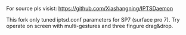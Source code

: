 For source pls visist: https://github.com/Xiashangning/IPTSDaemon

This fork only tuned iptsd.conf parameters for SP7 (surface pro 7). Try operate on screen with multi-gestures and three fingure drag&drop.
